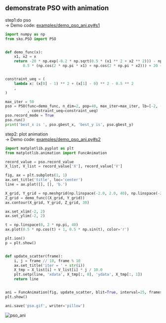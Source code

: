 
## demonstrate PSO with animation

step1:do pso  
-> Demo code: [examples/demo_pso_ani.py#s1](https://github.com/guofei9987/scikit-opt/blob/master/examples/demo_pso_ani.py#L1)
```python
import numpy as np
from sko.PSO import PSO


def demo_func(x):
    x1, x2 = x
    return -20 * np.exp(-0.2 * np.sqrt(0.5 * (x1 ** 2 + x2 ** 2))) - np.exp(
        0.5 * (np.cos(2 * np.pi * x1) + np.cos(2 * np.pi * x2))) + 20 + np.e


constraint_ueq = (
    lambda x: (x[0] - 1) ** 2 + (x[1] - 0) ** 2 - 0.5 ** 2
    ,
)

max_iter = 50
pso = PSO(func=demo_func, n_dim=2, pop=40, max_iter=max_iter, lb=[-2, -2], ub=[2, 2]
          , constraint_ueq=constraint_ueq)
pso.record_mode = True
pso.run()
print('best_x is ', pso.gbest_x, 'best_y is', pso.gbest_y)

```

step2: plot animation  
-> Demo code: [examples/demo_pso_ani.py#s2](https://github.com/guofei9987/scikit-opt/blob/master/examples/demo_pso_ani.py#L23)
```python
import matplotlib.pyplot as plt
from matplotlib.animation import FuncAnimation

record_value = pso.record_value
X_list, V_list = record_value['X'], record_value['V']

fig, ax = plt.subplots(1, 1)
ax.set_title('title', loc='center')
line = ax.plot([], [], 'b.')

X_grid, Y_grid = np.meshgrid(np.linspace(-2.0, 2.0, 40), np.linspace(-2.0, 2.0, 40))
Z_grid = demo_func((X_grid, Y_grid))
ax.contour(X_grid, Y_grid, Z_grid, 30)

ax.set_xlim(-2, 2)
ax.set_ylim(-2, 2)

t = np.linspace(0, 2 * np.pi, 40)
ax.plot(0.5 * np.cos(t) + 1, 0.5 * np.sin(t), color='r')

plt.ion()
p = plt.show()


def update_scatter(frame):
    i, j = frame // 10, frame % 10
    ax.set_title('iter = ' + str(i))
    X_tmp = X_list[i] + V_list[i] * j / 10.0
    plt.setp(line, 'xdata', X_tmp[:, 0], 'ydata', X_tmp[:, 1])
    return line


ani = FuncAnimation(fig, update_scatter, blit=True, interval=25, frames=max_iter * 10)
plt.show()

ani.save('pso.gif', writer='pillow')
```

![pso_ani](https://github.com/guofei9987/pictures_for_blog/blob/master/heuristic_algorithm/pso.gif?raw=true)  